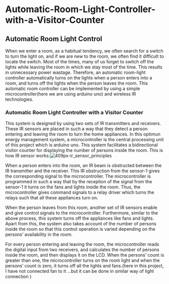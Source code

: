 # Automatic-Room-Light-Controller-with-a-Visitor-Counter

## Automatic Room Light Control
When we enter a room, as a habitual tendency, we often search for a switch to turn the light on, and if we are new to the room, we often find it difficult to locate the switch. Most of the times, many of us forget to switch off the lights while leaving the room in which we stay most of the time. This results in unnecessary power wastage. Therefore, an automatic room-light controller automatically turns on the lights when a person enters into a room, and turns off the lights when the person leaves the room. This automatic room controller can be implemented by using a simple microcontroller(here we are using arduino uno) and wireless IR technologies.

### Automatic Room Light Controller with a Visitor Counter
This system is designed by using two sets of IR transmitters and receivers. These IR sensors are placed in such a way that they detect a person entering and leaving the room to turn the home appliances. In this optimun energy management system, a microcontroller is the central processing unit of this project which is arduino uno. This system facilitates a bidirectional visitor counter for displaying the number of persons inside the room.
This is how IR sensor works:![409px-ir_sensor_principles](https://user-images.githubusercontent.com/25952213/28656115-ad8e2f6c-72bd-11e7-9b8e-cca3a0d3370c.png)

When a person enters into the room, an IR beam is obstructed between the IR transmitter and the receiver. This IR obstruction from the sensor-1 gives the corresponding signal to the microcontroller. The microcontroller is programmed in such a way that by the reception of the signal from the sensor-1 it turns on the fans and lights inside the room. Thus, the microcontroller gives command signals to a relay driver which turns the relays such that all these appliances turn on.

When the person leaves from this room, another set of IR sensors enable and give control signals to the microcontroller. Furthermore, similar to the above process, this system turns off the appliances like fans and lights. Apart from this, the system also takes account of the number of persons inside the room so that this control operation is varied depending on the persons’ availability in the room.

For every person entering and leaving the room, the microcontroller reads the digital input from two receivers, and calculates the number of persons inside the room, and then displays it on the LCD. When the persons’ count is greater than one, the microcontroller turns on the room light and when the persons’ count is zero, it turns off all the lights and fans.(here in this project, I have not connected fan to it ...but it can be done in similar way of light connection )

